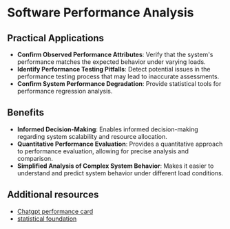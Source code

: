 <!-- #region -->
# Software Performance Analysis

## Practical Applications

- **Confirm Observed Performance Attributes**: Verify that the system's performance matches the expected behavior under varying loads.
- **Identify Performance Testing Pitfalls**: Detect potential issues in the performance testing process that may lead to inaccurate assessments.
- **Confirm System Performance Degradation**: Provide statistical tools for performance regression analysis.

## Benefits

- **Informed Decision-Making**: Enables informed decision-making regarding system scalability and resource allocation.
- **Quantitative Performance Evaluation**: Provides a quantitative approach to performance evaluation, allowing for precise analysis and comparison.
- **Simplified Analysis of Complex System Behavior**: Makes it easier to understand and predict system behavior under different load conditions.

## Additional resources

- [Chatgpt performance card](./performance_guru.md)
- [statistical foundation](./statistical_foundation.md)
<!-- #endregion -->
